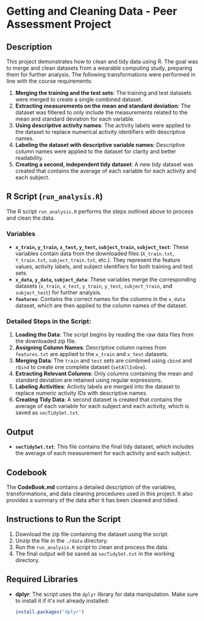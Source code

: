# Getting and Cleaning Data - Peer Assessment Project

## Description

This project demonstrates how to clean and tidy data using R. The goal was to merge and clean datasets from a wearable computing study, preparing them for further analysis. The following transformations were performed in line with the course requirements:

1. **Merging the training and the test sets**: The training and test datasets were merged to create a single combined dataset.
2. **Extracting measurements on the mean and standard deviation**: The dataset was filtered to only include the measurements related to the mean and standard deviation for each variable.
3. **Using descriptive activity names**: The activity labels were applied to the dataset to replace numerical activity identifiers with descriptive names.
4. **Labeling the dataset with descriptive variable names**: Descriptive column names were applied to the dataset for clarity and better readability.
5. **Creating a second, independent tidy dataset**: A new tidy dataset was created that contains the average of each variable for each activity and each subject.

## R Script (`run_analysis.R`)

The R script `run_analysis.R` performs the steps outlined above to process and clean the data.

### Variables

- **`x_train`, `y_train`, `x_test`, `y_test`, `subject_train`, `subject_test`**: These variables contain data from the downloaded files (`X_train.txt`, `Y_train.txt`, `subject_train.txt`, etc.). They represent the feature values, activity labels, and subject identifiers for both training and test sets.
- **`x_data`, `y_data`, `subject_data`**: These variables merge the corresponding datasets (`x_train`, `x_test`, `y_train`, `y_test`, `subject_train`, and `subject_test`) for further analysis.
- **`features`**: Contains the correct names for the columns in the `x_data` dataset, which are then applied to the column names of the dataset.

### Detailed Steps in the Script:

1. **Loading the Data**: The script begins by reading the raw data files from the downloaded zip file.
2. **Assigning Column Names**: Descriptive column names from `features.txt` are applied to the `x_train` and `x_test` datasets.
3. **Merging Data**: The `train` and `test` sets are combined using `cbind` and `rbind` to create one complete dataset (`setAllInOne`).
4. **Extracting Relevant Columns**: Only columns containing the mean and standard deviation are retained using regular expressions.
5. **Labeling Activities**: Activity labels are merged into the dataset to replace numeric activity IDs with descriptive names.
6. **Creating Tidy Data**: A second dataset is created that contains the average of each variable for each subject and each activity, which is saved as `secTidySet.txt`.

## Output

- **`secTidySet.txt`**: This file contains the final tidy dataset, which includes the average of each measurement for each activity and each subject.
  
## Codebook

The **CodeBook.md** contains a detailed description of the variables, transformations, and data cleaning procedures used in this project. It also provides a summary of the data after it has been cleaned and tidied.

## Instructions to Run the Script

1. Download the zip file containing the dataset using the script.
2. Unzip the file in the `./data` directory.
3. Run the `run_analysis.R` script to clean and process the data.
4. The final output will be saved as `secTidySet.txt` in the working directory.

## Required Libraries

- **dplyr**: The script uses the `dplyr` library for data manipulation. Make sure to install it if it's not already installed:
  
  ```r
  install.packages("dplyr")

